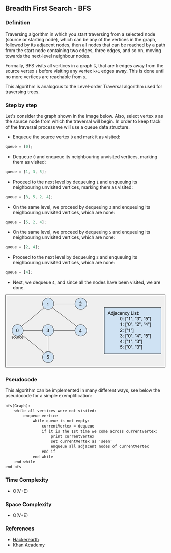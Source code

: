 ## Breadth First Search - BFS

### Definition

Traversing algorithm in which you start traversing from a selected node (source or starting node), which can be any of the vertices in the graph, followed by its adjacent nodes, then all nodes that can be reached by a path from the start node containing two edges, three edges, and so on, moving towards the next-level neighbour nodes.

Formally, BFS visits all vertices in a graph `G`, that are `k` edges away from the source vertex `s` before visiting any vertex `k+1` edges away. This is done until no more vertices are reachable from `s`.

This algorithm is analogous to the Level-order Traversal algorithm used for traversing trees.

### Step by step

Let's consider the graph shown in the image below. Also, select vertex `0` as the source node from which the traversal will begin. In order to keep track of the traversal process we will use a queue data structure.

- Enqueue the source vertex `0` and mark it as visited:

```javascript
queue = [0];
```

- Dequeue `0` and enqueue its neighbouring unvisited vertices, marking them as visited:

```javascript
queue = [1, 3, 5];
```

- Proceed to the next level by dequeuing `1` and enqueuing its neighbouring unvisited vertices, marking them as visited:

```javascript
queue = [3, 5, 2, 4];
```

- On the same level, we proceed by dequeuing `3` and enqueuing its neighbouring unvisited vertices, which are none:

```javascript
queue = [5, 2, 4];
```

- On the same level, we proceed by dequeuing `5` and enqueuing its neighbouring unvisited vertices, which are none:

```javascript
queue = [2, 4];
```

- Proceed to the next level by dequeuing `2` and enqueuing its neighbouring unvisited vertices, which are none:

```javascript
queue = [4];
```

- Next, we dequeue `4`, and since all the nodes have been visited, we are done.

![bfs-graph](../../../resources/img/bfs-graph.png)

### Pseudocode

This algorithm can be implemented in many different ways, see below the pseudocode for a simple exemplification:

```
bfs(Graph):
    while all vertices were not visited:
        enqueue vertice
            while queue is not empty:
                currentVertex = dequeue
                if it is the 1st time we come across currentVertex:
                    print currentVertex
                    set currentVertex as 'seen'
                    enqueue all adjacent nodes of currentVertex
                end if
            end while
    end while
end bfs
```

### Time Complexity

- O(V+E)

### Space Complexity

- O(V+E)

### References

- [Hackerearth](https://www.hackerearth.com/practice/algorithms/graphs/breadth-first-search/tutorial/)
- [Khan Academy](https://www.khanacademy.org/computing/computer-science/algorithms/breadth-first-search/a/the-breadth-first-search-algorithm)
